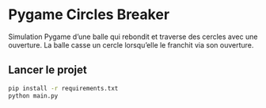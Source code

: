 # Pygame Circles Breaker


Simulation Pygame d’une balle qui rebondit et traverse des cercles avec une ouverture. La balle casse un cercle lorsqu’elle le franchit via son ouverture.


## Lancer le projet


```bash
pip install -r requirements.txt
python main.py
